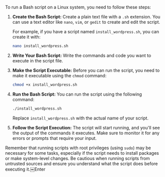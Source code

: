 To run a Bash script on a Linux system, you need to follow these steps:

1. **Create the Bash Script:**
   Create a plain text file with a `.sh` extension. You can use a text editor like `nano`, `vim`, or `gedit` to create and edit the script.

   For example, if you have a script named `install_wordpress.sh`, you can create it with:

   ```bash
   nano install_wordpress.sh
   ```

2. **Write Your Bash Script:**
   Write the commands and code you want to execute in the script file.

3. **Make the Script Executable:**
   Before you can run the script, you need to make it executable using the `chmod` command:

   ```bash
   chmod +x install_wordpress.sh
   ```

4. **Run the Bash Script:**
   You can run the script using the following command:

   ```bash
   ./install_wordpress.sh
   ```

   Replace `install_wordpress.sh` with the actual name of your script.

5. **Follow the Script Execution:**
   The script will start running, and you'll see the output of the commands it executes. Make sure to monitor it for any errors or prompts that require your input.

Remember that running scripts with root privileges (using `sudo`) may be necessary for some tasks, especially if the script needs to install packages or make system-level changes. Be cautious when running scripts from untrusted sources and ensure you understand what the script does before executing it.￼Enter
